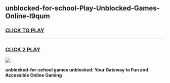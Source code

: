 
## unblocked-for-school-Play-Unblocked-Games-Online-l9qum
<h3>
<a href="https://premium76.site?title=unblocked-for-school&ref=25A">CLICK TO PLAY</a></h3>
<hr>

<h3>
<a href="https://premium76.site?title=unblocked-for-school&ref=25A">CLICK 2 PLAY</a>
  
</h3>

<a href="https://premium76.site?title=unblocked-for-school&ref=25A"><img src="https://clearcache.store/games.png"></a>


**unblocked-for-school games unblocked: Your Gateway to Fun and Accessible Online Gaming**
